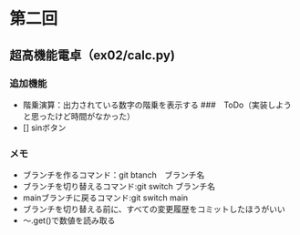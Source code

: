# 第二回
## 超高機能電卓（ex02/calc.py)
### 追加機能
- 階乗演算：出力されている数字の階乗を表示する
###　ToDo（実装しようと思ったけど時間がなかった）
- [] sinボタン
### メモ
- ブランチを作るコマンド：git btanch　ブランチ名
- ブランチを切り替えるコマンド:git switch ブランチ名
- mainブランチに戻るコマンド:git switch main
- ブランチを切り替える前に、すべての変更履歴をコミットしたほうがいい
- ～.get()で数値を読み取る